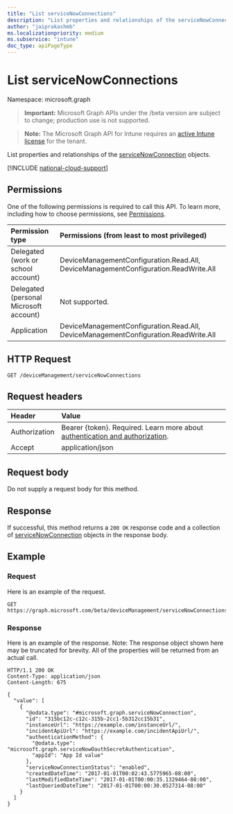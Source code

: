 ```yaml
---
title: "List serviceNowConnections"
description: "List properties and relationships of the serviceNowConnection objects."
author: "jaiprakashmb"
ms.localizationpriority: medium
ms.subservice: "intune"
doc_type: apiPageType
---
```


# List serviceNowConnections

Namespace: microsoft.graph

> **Important:** Microsoft Graph APIs under the /beta version are subject to change; production use is not supported.

> **Note:** The Microsoft Graph API for Intune requires an [active Intune license](https://go.microsoft.com/fwlink/?linkid=839381) for the tenant.

List properties and relationships of the [serviceNowConnection](../resources/intune-servicenowconnectorservice-servicenowconnection.md) objects.

[!INCLUDE [national-cloud-support](../../includes/all-clouds.md)]

## Permissions
One of the following permissions is required to call this API. To learn more, including how to choose permissions, see [Permissions](/graph/permissions-reference).

|Permission type|Permissions (from least to most privileged)|
|:---|:---|
|Delegated (work or school account)|DeviceManagementConfiguration.Read.All, DeviceManagementConfiguration.ReadWrite.All|
|Delegated (personal Microsoft account)|Not supported.|
|Application|DeviceManagementConfiguration.Read.All, DeviceManagementConfiguration.ReadWrite.All|

## HTTP Request
<!-- {
  "blockType": "ignored"
}
-->
``` http
GET /deviceManagement/serviceNowConnections
```

## Request headers
|Header|Value|
|:---|:---|
|Authorization|Bearer {token}. Required. Learn more about [authentication and authorization](/graph/auth/auth-concepts).|
|Accept|application/json|

## Request body
Do not supply a request body for this method.

## Response
If successful, this method returns a `200 OK` response code and a collection of [serviceNowConnection](../resources/intune-servicenowconnectorservice-servicenowconnection.md) objects in the response body.

## Example

### Request
Here is an example of the request.
``` http
GET https://graph.microsoft.com/beta/deviceManagement/serviceNowConnections
```

### Response
Here is an example of the response. Note: The response object shown here may be truncated for brevity. All of the properties will be returned from an actual call.
``` http
HTTP/1.1 200 OK
Content-Type: application/json
Content-Length: 675

{
  "value": [
    {
      "@odata.type": "#microsoft.graph.serviceNowConnection",
      "id": "315bc12c-c12c-315b-2cc1-5b312cc15b31",
      "instanceUrl": "https://example.com/instanceUrl/",
      "incidentApiUrl": "https://example.com/incidentApiUrl/",
      "authenticationMethod": {
        "@odata.type": "microsoft.graph.serviceNowOauthSecretAuthentication",
        "appId": "App Id value"
      },
      "serviceNowConnectionStatus": "enabled",
      "createdDateTime": "2017-01-01T00:02:43.5775965-08:00",
      "lastModifiedDateTime": "2017-01-01T00:00:35.1329464-08:00",
      "lastQueriedDateTime": "2017-01-01T00:00:30.0527314-08:00"
    }
  ]
}
```
